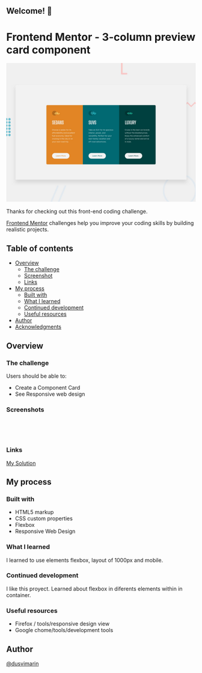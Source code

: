 ## Welcome! 👋

# Frontend Mentor - 3-column preview card component

![Design preview for the 3-column preview card component coding challenge](./design/desktop-preview.jpg)

Thanks for checking out this front-end coding challenge.

[Frontend Mentor](https://www.frontendmentor.io) challenges help you improve your coding skills by building realistic projects.

## Table of contents

- [Overview](#overview)
  - [The challenge](#the-challenge)
  - [Screenshot](#screenshot)
  - [Links](#links)
- [My process](#my-process)
  - [Built with](#built-with)
  - [What I learned](#what-i-learned)
  - [Continued development](#continued-development)
  - [Useful resources](#useful-resources)
- [Author](#author)
- [Acknowledgments](#acknowledgments)

## Overview

### The challenge

Users should be able to:

- Create a Component Card 
- See Responsive web design

### Screenshots

![]()

![]()


### Links

[My Solution]()


## My process

### Built with

- HTML5 markup
- CSS custom properties
- Flexbox
- Responsive Web Design

### What I learned

I learned to use elements flexbox, layout of 1000px and mobile.

### Continued development

 I like this proyect. Learned about flexbox in diferents elements within in container.

### Useful resources

- Firefox / tools/responsive design view
- Google chome/tools/development tools

## Author
[@dusvimarin](https://github.com/dusvimarin)